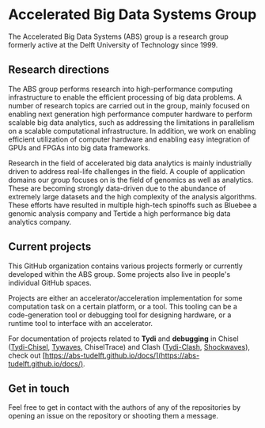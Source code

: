 # Accelerated Big Data Systems Group

The Accelerated Big Data Systems (ABS) group is a research group formerly active at the Delft University of Technology since 1999.

## Research directions
The ABS group performs research into high-performance computing infrastructure to enable the efficient processing of big data problems. A number of research topics are carried out in the group, mainly focused on enabling next generation high performance computer hardware to perform scalable big data analytics, such as addressing the limitations in parallelism on a scalable computational infrastructure. In addition, we work on enabling efficient utilization of computer hardware and enabling easy integration of GPUs and FPGAs into big data frameworks.

Research in the field of accelerated big data analytics is mainly industrially driven to address real-life challenges in the field. A couple of application domains our group focuses on is the field of genomics as well as analytics. These are becoming strongly data-driven due to the abundance of extremely large datasets and the high complexity of the analysis algorithms. These efforts have resulted in multiple high-tech spinoffs such as Bluebee a genomic analysis company and Tertide a high performance big data analytics company.

## Current projects
This GitHub organization contains various projects formerly or currently developed within the ABS group. Some projects also live in people's individual GitHub spaces.

Projects are either an accelerator/acceleration implementation for some computation task on a certain platform, or a tool. This tooling can be a code-generation tool or debugging tool for designing hardware, or a runtime tool to interface with an accelerator.

For documentation of projects related to **Tydi** and **debugging** in Chisel ([Tydi-Chisel](https://github.com/abs-tudelft/Tydi-Chisel), [Tywaves](https://github.com/rameloni/tywaves-chisel), ChiselTrace) and Clash ([Tydi-Clash](https://github.com/The-Redstar/tydi-clash), [Shockwaves](https://github.com/The-Redstar/shockwaves)), check out [https://abs-tudelft.github.io/docs/](https://abs-tudelft.github.io/docs/).

## Get in touch
Feel free to get in contact with the authors of any of the repositories by opening an issue on the repository or shooting them a message.
